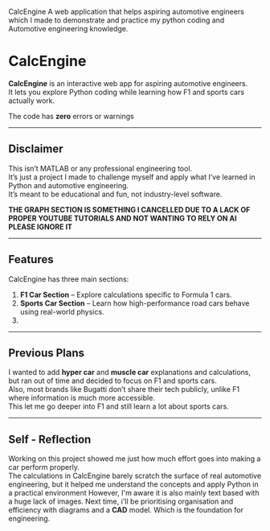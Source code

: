 CalcEngine
A web application that helps aspiring automotive engineers which I made to demonstrate and practice my python coding and Automotive engineering knowledge.

# CalcEngine

**CalcEngine** is an interactive web app for aspiring automotive engineers.  
It lets you explore Python coding while learning how F1 and sports cars actually work.

The code has **zero** errors or warnings

---

## Disclaimer

This isn’t MATLAB or any professional engineering tool.  
It’s just a project I made to challenge myself and apply what I’ve learned in Python and automotive engineering.  
It’s meant to be educational and fun, not industry-level software.

**THE GRAPH SECTION IS SOMETHING I CANCELLED DUE TO A LACK OF PROPER YOUTUBE TUTORIALS AND NOT WANTING TO RELY ON AI PLEASE IGNORE IT**

---

## Features 

CalcEngine has three main sections:
1. **F1 Car Section** – Explore calculations specific to Formula 1 cars.  
2. **Sports Car Section** – Learn how high-performance road cars behave using real-world physics.
3. 
---

## Previous Plans 

I wanted to add **hyper car** and **muscle car** explanations and calculations, but ran out of time and decided to focus on F1 and sports cars.  
Also, most brands like Bugatti don’t share their tech publicly, unlike F1 where information is much more accessible.  
This let me go deeper into F1 and still learn a lot about sports cars.

---

## Self - Reflection

Working on this project showed me just how much effort goes into making a car perform properly.  
The calculations in CalcEngine barely scratch the surface of real automotive engineering, but it helped me understand the concepts and apply Python in a practical environment
However, I'm aware it is also mainly text based with a huge lack of images. Next time, i'll be prioritising organisation and efficiency with diagrams and a **CAD** model. Which is the
foundation for engineering.
